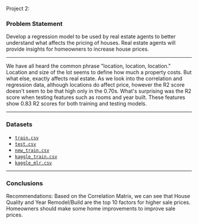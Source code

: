 Project 2:


### Problem Statement

Develop a regression model to be used by real estate agents to better understand what affects the pricing of houses. Real estate agents will provide insights for homeowners to increase house prices.

---

We have all heard the common phrase "location, location, location." Location and size of the lot seems to define how much a property costs. But what else, exactly affects real estate. As we look into the correlation and regression data, although locations do affect price, however the R2 score doesn't seem to be that high only in the 0.70s. What's surprising was the R2 score when testing features such as rooms and year built. These features show 0.83 R2 scores for both training and testing models. 

---

### Datasets

* [`train.csv`](./datasets/train.csv)
* [`test.csv`](./datasets/test.csv.csv)
* [`new_train.csv`](./datasets/new_train.csv)
* [`kaggle_train.csv`](./datasets/kaggle_train.csv)
* [`kaggle_mlr.csv`](./datasets/kaggle_mlr.csv)

---

### Conclusions

Recommendations:
Based on the Correlation Matrix, we can see that House Quality and Year Remodel/Build are the top 10 factors for higher sale prices. Homeowners should make some home improvements to improve sale prices.